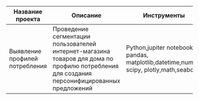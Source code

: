 |Название проекта|Описание|Инструменты|Результат|
|-|--------|---|---|
|Выявление профилей потребления|Проведение сегментации пользователей интернет-магазина товаров для дома по профилю потребления для создания персонифицированных предложений|Python,jupiter notebook pandas, matplotlib,datetime,numpy, scipy, plotly,math,seaborn|Провела сегментацию пользователей, дала рекомендации для рекламной кампании каждого сегмента|
